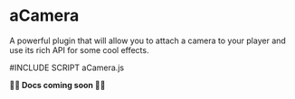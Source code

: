 # aCamera
A powerful plugin that will allow you to attach a camera to your player and use its rich API for some cool effects.

#INCLUDE SCRIPT aCamera.js

**🚧🚧 Docs coming soon 🚧🚧**
